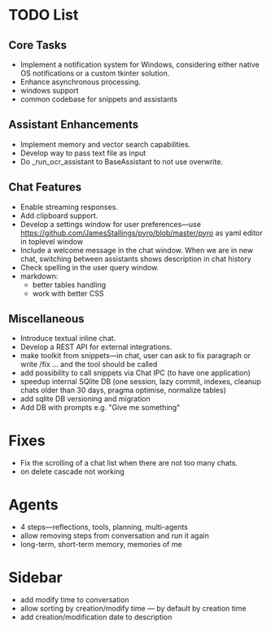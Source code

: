 # TODO List

## Core Tasks
- Implement a notification system for Windows, considering either native OS notifications or a custom tkinter solution.
- Enhance asynchronous processing.
- windows support
- common codebase for snippets and assistants

## Assistant Enhancements
- Implement memory and vector search capabilities.
- Develop way to pass text file as input
- Do _run_ocr_assistant to BaseAssistant to not use overwrite.

## Chat Features
- Enable streaming responses.
- Add clipboard support.
- Develop a settings window for user preferences—use https://github.com/JamesStallings/pyro/blob/master/pyro as yaml editor in toplevel window
- Include a welcome message in the chat window. When we are in new chat, switching between assistants shows description in chat history
- Check spelling in the user query window.
- markdown:
  - better tables handling
  - work with better CSS

## Miscellaneous
- Introduce textual inline chat.
- Develop a REST API for external integrations.
- make toolkit from snippets—in chat, user can ask to fix paragraph or write /fix ... and the tool should be called
- add possibility to call snippets via Chat IPC (to have one application)
- speedup internal SQlite DB (one session, lazy commit, indexes, cleanup chats older than 30 days, pragma optimise, normalize tables)
- add sqlite DB versioning and migration 
- Add DB with prompts e.g. "Give me something"

# Fixes
- Fix the scrolling of a chat list when there are not too many chats.
- on delete cascade not working

# Agents
- 4 steps—reflections, tools, planning, multi-agents
- allow removing steps from conversation and run it again
- long-term, short-term memory, memories of me

# Sidebar
- add modify time to conversation
- allow sorting by creation/modify time — by default by creation time
- add creation/modification date to description
